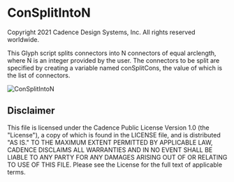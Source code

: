 ConSplitIntoN
==========================================
Copyright 2021 Cadence Design Systems, Inc. All rights reserved worldwide.

This Glyph script splits connectors into N connectors of equal 
arclength, where N is an integer provided by the user. The connectors 
to be split are specified by creating a variable named conSplitCons, 
the value of which is the list of connectors. 

![ConSplitIntoN](https://raw.github.com/pointwise/ConSplitIntoN/master/ConSplitIntoN-results.gif)

Disclaimer
----------
This file is licensed under the Cadence Public License Version 1.0 (the "License"), a copy of which is found in the LICENSE file, and is distributed "AS IS." 
TO THE MAXIMUM EXTENT PERMITTED BY APPLICABLE LAW, CADENCE DISCLAIMS ALL WARRANTIES AND IN NO EVENT SHALL BE LIABLE TO ANY PARTY FOR ANY DAMAGES ARISING OUT OF OR RELATING TO USE OF THIS FILE. 
Please see the License for the full text of applicable terms.


